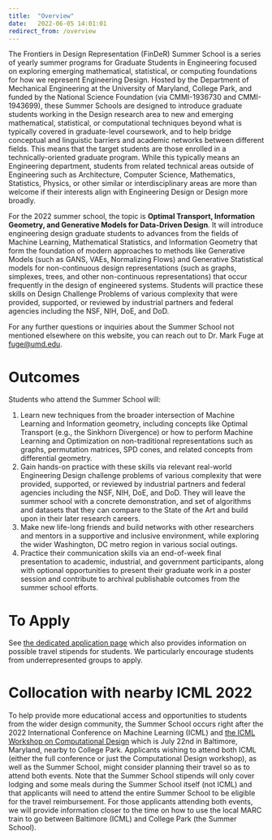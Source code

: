 ```yaml
---
title:  "Overview"
date:   2022-06-05 14:01:01
redirect_from: /overview
---
```


The Frontiers in Design Representation (FinDeR) Summer School is a series of yearly summer programs for Graduate Students in Engineering focused on exploring emerging mathematical, statistical, or computing foundations for how we represent Engineering Design. Hosted by the Department of Mechanical Engineering at the University of Maryland, College Park, and funded by the National Science Foundation (via CMMI-1936730 and CMMI-1943699), these Summer Schools are designed to introduce graduate students working in the Design research area to new and emerging mathematical, statistical, or computational techniques beyond what is typically covered in graduate-level coursework, and to help bridge conceptual and linguistic barriers and academic networks between different fields. This means that the target students are those enrolled in a technically-oriented graduate program. While this typically means an Engineering department, students from related technical areas outside of Engineering such as Architecture, Computer Science, Mathematics, Statistics, Physics, or other similar or interdisciplinary areas are more than welcome if their interests align with Engineering Design or Design more broadly.

For the 2022 summer school, the topic is **Optimal Transport, Information Geometry, and Generative Models for Data-Driven Design**. It will introduce engineering design graduate students to advances from the fields of Machine Learning, Mathematical Statistics, and Information Geometry that form the foundation of modern approaches to methods like Generative Models (such as GANS, VAEs, Normalizing Flows) and Generative Statistical models for non-continuous design representations (such as graphs, simplexes, trees, and other non-continuous representations) that occur frequently in the design of engineered systems. Students will practice these skills on Design Challenge Problems of various complexity that were provided, supported, or reviewed by industrial partners and federal agencies including the NSF, NIH, DoE, and DoD.

For any further questions or inquiries about the Summer School not mentioned elsewhere on this website, you can reach out to Dr. Mark Fuge at fuge@umd.edu.

# Outcomes

Students who attend the Summer School will:
1. Learn new techniques from the broader intersection of Machine Learning and Information geometry, including concepts like Optimal Transport (e.g., the Sinkhorn Divergence) or how to perform Machine Learning and Optimization on non-traditional representations such as graphs, permutation matrices, SPD cones, and related concepts from differential geometry.
2. Gain hands-on practice with these skills via relevant real-world Engineering Design challenge problems of various complexity that were provided, supported, or reviewed by industrial partners and federal agencies including the NSF, NIH, DoE, and DoD. They will leave the summer school with a concrete demonstration, and set of algorithms and datasets that they can compare to the State of the Art and build upon in their later research careers.
3. Make new life-long friends and build networks with other researchers and mentors in a supportive and inclusive environment, while exploring the wider Washington, DC metro region in various social outings.
4. Practice their communication skills via an end-of-week final presentation to academic, industrial, and government participants, along with optional opportunities to present their graduate work in a poster session and contribute to archival publishable outcomes from the summer school efforts.

# To Apply

See [the dedicated application page](../apply) which also provides information on possible travel stipends for students. We particularly encourage students from underrepresented groups to apply.

# Collocation with nearby ICML 2022
To help provide more educational access and opportunities to students from the wider design community, the Summer School occurs right after the 2022 International Conference on Machine Learning (ICML) and [the ICML Workshop on Computational Design](https://mlcompdesign.github.io/) which is July 22nd in Baltimore, Maryland, nearby to College Park. Applicants wishing to attend both ICML (either the full conference or just the Computational Design workshop), as well as the Summer School, might consider planning their travel so as to attend both events. Note that the Summer School stipends will only cover lodging and some meals during the Summer School itself (not ICML) and that applicants will need to attend the entire Summer School to be eligible for the travel reimbursement. For those applicants attending both events, we will provide information closer to the time on how to use the local MARC train to go between Baltimore (ICML) and College Park (the Summer School).
